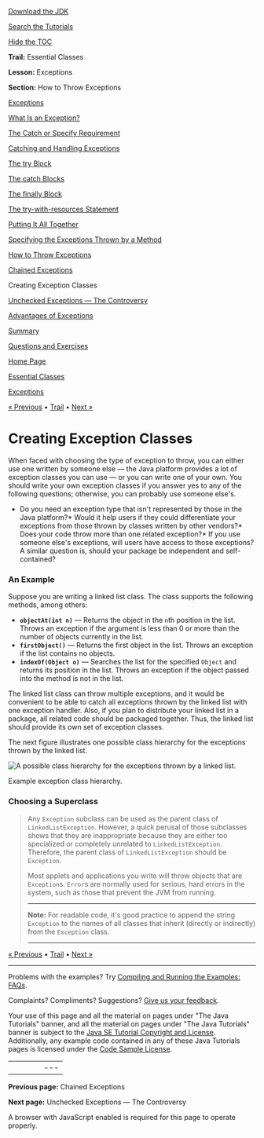 [Download
the JDK](http://java.sun.com/javase/6/download.jsp)
  
[Search the
Tutorials](../../search.html)
  
[Hide the TOC](javascript:toggleLeft())

**Trail:** Essential Classes
  
**Lesson:** Exceptions
  
**Section:** How to Throw Exceptions

[Exceptions](index.html)

[What Is an Exception?](definition.html)

[The Catch or Specify Requirement](catchOrDeclare.html)

[Catching and Handling Exceptions](handling.html)

[The try Block](try.html)

[The catch Blocks](catch.html)

[The finally Block](finally.html)

[The try-with-resources Statement](tryResourceClose.html)

[Putting It All Together](putItTogether.html)

[Specifying the Exceptions Thrown by a Method](declaring.html)

[How to Throw Exceptions](throwing.html)

[Chained Exceptions](chained.html)

Creating Exception Classes

[Unchecked Exceptions — The Controversy](runtime.html)

[Advantages of Exceptions](advantages.html)

[Summary](summary.html)

[Questions and Exercises](QandE/questions.html)

[Home Page](../../index.html)
>
[Essential Classes](../index.html)
>
[Exceptions](index.html)

[« Previous](chained.html) • [Trail](../TOC.html) • [Next »](runtime.html)

# Creating Exception Classes

When faced with choosing the type of exception to throw,
you can either use one written by someone else — the Java
platform provides a lot of exception classes you
can use — or you can write one of your own. You should
write your own exception classes if you answer yes to
any of the following questions; otherwise, you can
probably use someone else's.

* Do you need an exception type that isn't represented by those in the Java platform?* Would it help users if they could differentiate your exceptions from those thrown by classes written by other vendors?* Does your code throw more than one related exception?* If you use someone else's exceptions, will users have access to those exceptions? A similar question is, should your package be independent and self-contained?

### An Example

Suppose you are writing a linked list class. The class
supports the following methods, among others:

* **`objectAt(int n)`** — Returns the object in the `n`th position in the list.
  Throws an exception if the argument is less than 0 or more
  than the number of objects currently in the list.
* **`firstObject()`** — Returns the first object in the list. Throws an exception
  if the list contains no objects.
* **`indexOf(Object o)`** — Searches the list for the specified `Object` and returns its
  position in the list. Throws an exception if the object passed into
  the method is not in the list.

The linked list class can throw multiple exceptions, and it would
be convenient to be able to catch all exceptions thrown by the
linked list with one exception handler. Also, if you plan to
distribute your linked list in a package, all related code
should be packaged together. Thus, the linked list should
provide its own set of exception classes.

The next figure illustrates one possible class hierarchy for
the exceptions thrown by the linked list.

![A possible class hierarchy for the exceptions thrown by a linked list.](../../figures/essential/exceptions-hierarchy.gif)

Example exception class hierarchy.

### Choosing a Superclass

> Any `Exception` subclass can be used as the parent
> class of `LinkedListException`. However, a quick
> perusal of those subclasses shows that they are inappropriate
> because they are either too specialized or completely unrelated
> to `LinkedListException`. Therefore, the parent
> class of `LinkedListException` should be `Exception`.
>
> Most applets and applications you write will throw objects
> that are `Exception`s. `Error`s are normally used
> for serious, hard errors in the system, such as those that prevent
> the JVM from running.
>
> ---
>
> **Note:** For readable code, it's good practice to append the string
> `Exception` to the names of all classes that inherit
> (directly or indirectly) from the `Exception` class.
>
> ---

[« Previous](chained.html)
•
[Trail](../TOC.html)
•
[Next »](runtime.html)

---

Problems with the examples? Try [Compiling and Running
the Examples: FAQs](../../information/run-examples.html).
  
Complaints? Compliments? Suggestions? [Give
us your feedback](http://download.oracle.com/javase/feedback.html).

Your use of this page and all the material on pages under "The Java Tutorials" banner,
and all the material on pages under "The Java Tutorials" banner is subject to the [Java SE Tutorial Copyright
and License](../../information/license.html).
Additionally, any example code contained in any of these Java
Tutorials pages is licensed under the
[Code
Sample License](http://developers.sun.com/license/berkeley_license.html).

|  |  |  |  |  |
| --- | --- | --- | --- | --- |
| |  |  | | --- | --- | | duke image | Oracle logo | | [About Oracle](http://www.oracle.com/us/corporate/index.html) | [Oracle Technology Network](http://www.oracle.com/technology/index.html) | [Terms of Service](https://www.samplecode.oracle.com/servlets/CompulsoryClickThrough?type=TermsOfService) | Copyright © 1995, 2011 Oracle and/or its affiliates. All rights reserved. |

**Previous page:** Chained Exceptions
  
**Next page:** Unchecked Exceptions — The Controversy




A browser with JavaScript enabled is required for this page to operate properly.